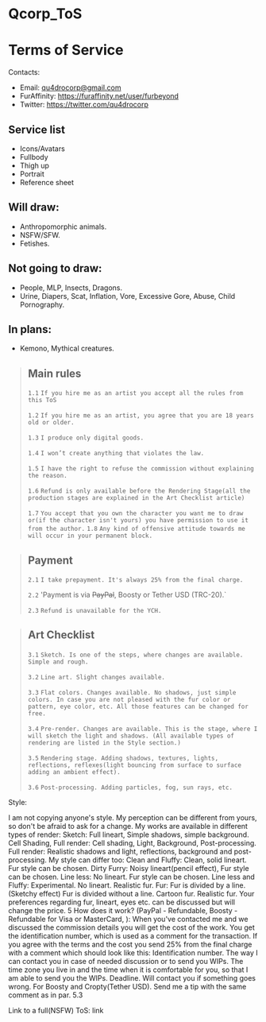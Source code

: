 # Qcorp_ToS

# Terms of Service


Contacts:
     
* Email: qu4drocorp@gmail.com
* FurAffinity: https://furaffinity.net/user/furbeyond
* Twitter: https://twitter.com/qu4drocorp 

## Service list 

* Icons/Avatars
* Fullbody
* Thigh up
* Portrait
* Reference sheet

## Will draw:

* Anthropomorphic animals.
* NSFW/SFW.
* Fetishes.

## Not going to draw:

* People, MLP, Insects, Dragons.
* Urine, Diapers, Scat, Inflation, Vore, Excessive Gore, Abuse, Child Pornography.

## In plans:

* Kemono, Mythical creatures.



> ## Main rules
> 
> `1.1` `If you hire me as an artist you accept all the rules from this ToS` 
>
> `1.2` `If you hire me as an artist, you agree that you are 18 years old or older.`
>
> `1.3` `I produce only digital goods.`
>
> `1.4` `I won’t create anything that violates the law.`
>
> `1.5` `I have the right to refuse the commission without explaining the reason.`
>
> `1.6` `Refund is only available before the Rendering Stage(all the production stages are explained in the Art Checklist article)`
>
> `1.7` `You accept that you own the character you want me to draw or(if the character isn't yours) you have permission to use it from the author.`
> `1.8` `Any kind of offensive attitude towards me will occur in your permanent block.`

> ## Payment 
>
> `2.1` `I take prepayment. It's always 25% from the final charge.`
>
> `2.2` 'Payment is via ~~PayPal~~, Boosty or Tether USD (TRC-20).`
>
> `2.3` `Refund is unavailable for the YCH.`


> ## Art Checklist
> `3.1` `Sketch. Is one of the steps, where changes are available. Simple and rough.`
>
> `3.2` `Line art. Slight changes available.`
>
> `3.3` `Flat colors. Changes available. No shadows, just simple colors. In case you are not pleased with the fur color or pattern, eye color, etc. All those features can be changed for free.`
>
> `3.4` `Pre-render. Changes are available. This is the stage, where I will sketch the light and shadows. (All available types of rendering are listed in the Style section.)`
>
> `3.5` `Rendering stage. Adding shadows, textures, lights, reflections, reflexes(light bouncing from surface to surface adding an ambient effect).`
>
> `3.6` `Post-processing. Adding particles, fog, sun rays, etc.`

Style:

I am not copying anyone's style.
My perception can be different from yours, so don't be afraid to ask for a change.
My works are available in different types of render:
Sketch: Full lineart, Simple shadows, simple background.
Cell Shading, Full render: Cell shading, Light, Background, Post-processing.
Full render: Realistic shadows and light, reflections, background and post-processing.
My style can differ too:
Clean and Fluffy: Clean, solid lineart. Fur style can be chosen.
Dirty Furry: Noisy lineart(pencil effect), Fur style can be chosen.
Line less: No lineart. Fur style can be chosen.
Line less and Fluffy: Experimental. No lineart. Realistic fur.
Fur:
Fur is divided by a line.(Sketchy effect)
Fur is divided without a line.
Cartoon fur.
Realistic fur.
Your preferences regarding fur, lineart, eyes etc. can be discussed but will change the price. 
5 How does it work? (PayPal - Refundable, Boosty - Refundable for Visa or MasterCard, ):
When you've contacted me and we discussed the commission details you will get the cost of the work.
You get the identification number, which is used as a comment for the transaction.
If you agree with the terms and the cost you send 25% from the final charge with a comment which should look like this:
Identification number.
The way I can contact you in case of needed discussion or to send you WIPs.
The time zone you live in and the time when it is comfortable for you, so that I am able to send you the WIPs.
Deadline. Will contact you if something goes wrong.
For Boosty and Cropty(Tether USD). Send me a tip with the same comment as in par. 5.3

Link to a full(NSFW) ToS: link

